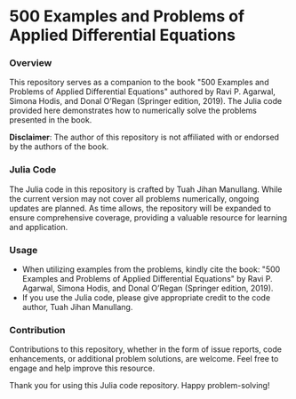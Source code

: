 # **500 Examples and Problems of Applied Differential Equations**

### **Overview**
This repository serves as a companion to the book "500 Examples and Problems of Applied Differential Equations" authored by Ravi P. Agarwal, Simona Hodis, and Donal O’Regan (Springer edition, 2019). The Julia code provided here demonstrates how to numerically solve the problems presented in the book.

**Disclaimer**: The author of this repository is not affiliated with or endorsed by the authors of the book.


### **Julia Code**

The Julia code in this repository is crafted by Tuah Jihan Manullang. While the current version may not cover all problems numerically, ongoing updates are planned. As time allows, the repository will be expanded to ensure comprehensive coverage, providing a valuable resource for learning and application.

### **Usage**

* When utilizing examples from the problems, kindly cite the book: "500 Examples and Problems of Applied Differential Equations" by Ravi P. Agarwal, Simona Hodis, and Donal O’Regan (Springer edition, 2019).
* If you use the Julia code, please give appropriate credit to the code author, Tuah Jihan Manullang.

### **Contribution**

Contributions to this repository, whether in the form of issue reports, code enhancements, or additional problem solutions, are welcome. Feel free to engage and help improve this resource.

Thank you for using this Julia code repository. Happy problem-solving!
